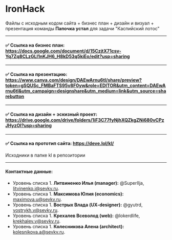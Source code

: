 # IronHack
Файлы с исходным кодом сайта + бизнес план + дизайн и визуал + презентация команды **Папочка устал** для задачи "Каспийский лотос"

____
#### :white_check_mark:  Ссылка на бизнес план: https://docs.google.com/document/d/15CzjtX71csv-Yq7Zq8CLzGLI1nKJH6_H8kD53q5kiEo/edit?usp=sharing 
____
#### :white_check_mark:  Ссылка на презентацию: https://www.canva.com/design/DAEwArnu6tI/share/preview?token=gSQUSc_FMBaFTS95v8F0yw&role=EDITOR&utm_content=DAEwArnu6tI&utm_campaign=designshare&utm_medium=link&utm_source=sharebutton  
____
#### :white_check_mark:  Ссылка на дизайн + эскизный проект: https://drive.google.com/drive/folders/1iF3C77fyNjhXQZkgZNi680vCPzJHyzOI?usp=sharing 
____
#### :white_check_mark:  Ссылка на прототип сайта: https://deve.lol/kl/
Исходники в папке kl в репозитории
____

#### Контактные данные:
- Уровень списка 1. **Литвиненко Илья (manager):** @SuperIlja, litvinenko.i@sevkv.ru.
- Уровень списка 1. **Максимова Юлия (economics):** maximova.u@sevkv.ru.
- Уровень списка 1. **Вострых Влада (UX-designer):** @gyutrd, vostrykh.v@sevkv.ru.
- Уровень списка 1. **Крехалев Всеволод (web):** @lokerdlife, krekhalev.v@sevkv.ru.
- Уровень списка 1. **Колесникова Алена (architect):** kolesnikova.a@sevkv.ru.
